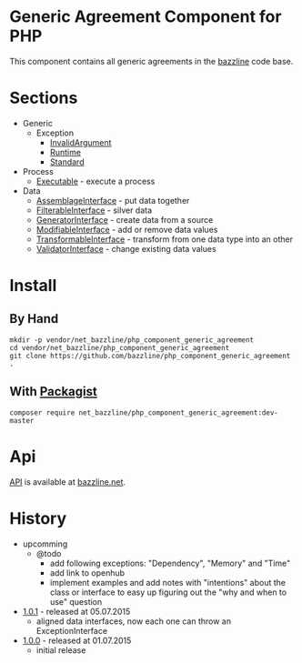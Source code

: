 # Generic Agreement Component for PHP

This component contains all generic agreements in the [bazzline](http://www.bazzline.net) code base.

# Sections

* Generic
    * Exception
        * [InvalidArgument](https://github.com/bazzline/php_component_generic_agreement/blob/master/source/Net/Bazzline/Component/GenericAgreement/Exception/InvalidArgument.php)
        * [Runtime](https://github.com/bazzline/php_component_generic_agreement/blob/master/source/Net/Bazzline/Component/GenericAgreement/Exception/Runtime.php)
        * [Standard](https://github.com/bazzline/php_component_generic_agreement/blob/master/source/Net/Bazzline/Component/GenericAgreement/Exception/Standard.php)
* Process
    * [Executable](https://github.com/bazzline/php_component_generic_agreement/blob/master/source/Net/Bazzline/Component/GenericAgreement/Process/ExecutableInterface.php) - execute a process
* Data
    * [AssemblageInterface](https://github.com/bazzline/php_component_generic_agreement/blob/master/source/Net/Bazzline/Component/GenericAgreement/Data/AssemblageInterface.php) - put data together
    * [FilterableInterface](https://github.com/bazzline/php_component_generic_agreement/blob/master/source/Net/Bazzline/Component/GenericAgreement/Data/FilterableInterface.php) - silver data
    * [GeneratorInterface](https://github.com/bazzline/php_component_generic_agreement/blob/master/source/Net/Bazzline/Component/GenericAgreement/Data/GeneratorInterface.php) - create data from a source
    * [ModifiableInterface](https://github.com/bazzline/php_component_generic_agreement/blob/master/source/Net/Bazzline/Component/GenericAgreement/Data/ModifiableInterface.php) - add or remove data values
    * [TransformableInterface](https://github.com/bazzline/php_component_generic_agreement/blob/master/source/Net/Bazzline/Component/GenericAgreement/Data/TransformableInterface.php) - transform from one data type into an other
    * [ValidatorInterface](https://github.com/bazzline/php_component_generic_agreement/blob/master/source/Net/Bazzline/Component/GenericAgreement/Data/ValidatorInterface.php) - change existing data values

# Install

## By Hand

```
mkdir -p vendor/net_bazzline/php_component_generic_agreement
cd vendor/net_bazzline/php_component_generic_agreement
git clone https://github.com/bazzline/php_component_generic_agreement .
```

## With [Packagist](https://packagist.org/packages/net_bazzline/php_component_generic_agreement)

```
composer require net_bazzline/php_component_generic_agreement:dev-master
```

# Api

[API](http://bazzline.net/b6ce78f8809910ae91c63c914b6f200b958b1373/index.html) is available at [bazzline.net](http://www.bazzline.net).

# History

* upcomming
    * @todo
        * add following exceptions: "Dependency", "Memory" and "Time"
        * add link to openhub
        * implement examples and add notes with "intentions" about the class or interface to easy up figuring out the "why and when to use" question
* [1.0.1](https://github.com/bazzline/php_component_generic_agreement/tree/1.0.0) - released at 05.07.2015
    * aligned data interfaces, now each one can throw an ExceptionInterface
* [1.0.0](https://github.com/bazzline/php_component_generic_agreement/tree/1.0.0) - released at 01.07.2015
    * initial release
